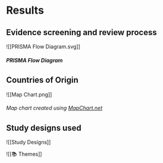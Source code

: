 # Results

## Evidence screening and review process 

![[PRISMA Flow Diagram.svg]]
###### **PRISMA Flow Diagram**

## Countries of Origin
![[Map Chart.png]]
###### Map chart created using [MapChart.net](https://www.mapchart.net/world.html)

## Study designs used
![[Study Designs]]

![[📚 Themes]]
